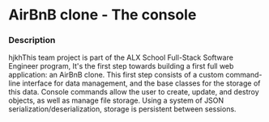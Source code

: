 # AirBnB clone - The console
### Description
hjkhThis team project is part of the ALX School Full-Stack Software Engineer program, It's the first step towards building a first full web application: an AirBnB clone. This first step consists of a custom command-line interface for data management, and the base classes for the storage of this data. Console commands allow the user to create, update, and destroy objects, as well as manage file storage. Using a system of JSON serialization/deserialization, storage is persistent between sessions.
